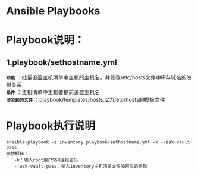 # Ansible Playbooks

# Playbook说明：
## 1.playbook/sethostname.yml
**`功能`** ：批量设置主机清单中主机的主机名，并修改/etc/hosts文件中IP与域名的映射关系</br>
**`条件`** ：主机清单中主机要提前设置主机名</br>
**`涉及到的文件`** ：playbook/templates/hosts.j2为/etc/hosts的模板文件</br>

# Playbook执行说明
    
    ansible-playbook -i inventory playbook/sethostname.yml -k --ask-vault-pass
    参数解释：
       -k：输入root用户SSH连接密码
       --ask-vault-pass：输入inventory主机清单文件加密后的密码

